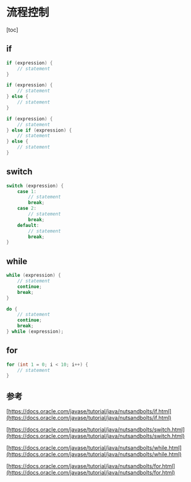 # 流程控制

[toc]

## if

```java
if (expression) {
	// statement
}
```

```java
if (expression) {
	// statement
} else {
	// statement
}
```

```java
if (expression) {
	// statement
} else if (expression) {
	// statement
} else {
	// statement
}
```

## switch

```java
switch (expression) {
	case 1:
        // statement
		break;
    case 2:
        // statement
		break;
	default:
        // statement
		break;
}
```

## while

```java
while (expression) {
	// statement
   	continue;
    break;
}
```

```java
do {
	// statement
   	continue;
    break;
} while (expression);
```

## for

```java
for (int 1 = 0; i < 10; i++) {
	// statement
}
```

## 参考

[https://docs.oracle.com/javase/tutorial/java/nutsandbolts/if.html](https://docs.oracle.com/javase/tutorial/java/nutsandbolts/if.html)

[https://docs.oracle.com/javase/tutorial/java/nutsandbolts/switch.html](https://docs.oracle.com/javase/tutorial/java/nutsandbolts/switch.html)

[https://docs.oracle.com/javase/tutorial/java/nutsandbolts/while.html](https://docs.oracle.com/javase/tutorial/java/nutsandbolts/while.html)

[https://docs.oracle.com/javase/tutorial/java/nutsandbolts/for.html](https://docs.oracle.com/javase/tutorial/java/nutsandbolts/for.html)